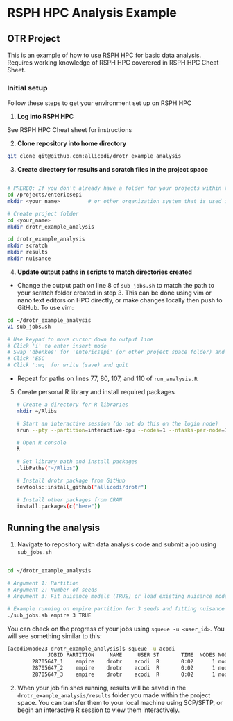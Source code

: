# RSPH HPC Analysis Example
## OTR Project

This is an example of how to use RSPH HPC for basic data analysis. Requires working knowledge of RSPH HPC coverered in RSPH HPC Cheat Sheet. 

### Initial setup

Follow these steps to get your environment set up on RSPH HPC

1. **Log into RSPH HPC**

See RSPH HPC Cheat sheet for instructions

2. **Clone repository into home directory**

```bash
git clone git@github.com:allicodi/drotr_example_analysis
```

3. **Create directory for results and scratch files in the project space**

```bash

# PREREQ: If you don't already have a folder for your projects within the project space, create this first
cd /projects/entericsepi
mkdir <your_name>         # or other organization system that is used in the project space

# Create project folder
cd <your_name>
mkdir drotr_example_analysis

cd drotr_example_analysis
mkdir scratch
mkdir results
mkdir nuisance

```

4. **Update output paths in scripts to match directories created**

- Change the output path on line 8 of `sub_jobs.sh` to match the path to your scratch folder created in step 3. This can be done using vim or nano text editors on HPC directly, or make changes locally then push to GitHub. To use vim:

 ```bash
cd ~/drotr_example_analysis
vi sub_jobs.sh

# Use keypad to move cursor down to output line
# Click 'i' to enter insert mode
# Swap 'dbenkes' for 'entericsepi' (or other project space folder) and 'allison' for 'your_name'
# Click 'ESC'
# Click ':wq' for write (save) and quit

```

- Repeat for paths on lines 77, 80, 107, and 110 of `run_analysis.R`

5. Create personal R library and install required packages

```bash
   # Create a directory for R libraries
   mkdir ~/Rlibs

   # Start an interactive session (do not do this on the login node)
   srun --pty --partition=interactive-cpu --nodes=1 --ntasks-per-node=1 --mem-per-cpu=8G --time=02:00:00 bash

   # Open R console
   R

   # Set library path and install packages
   .libPaths("~/Rlibs")

   # Install drotr package from GitHub
   devtools::install_github("allicodi/drotr")

   # Install other packages from CRAN
   install.packages(c("here"))

   ```

## Running the analysis

1. Navigate to repository with data analysis code and submit a job using `sub_jobs.sh`

```bash

cd ~/drotr_example_analysis

# Argument 1: Partition 
# Argument 2: Number of seeds
# Argument 3: Fit nuisance models (TRUE) or load existing nuisance models (FALSE)

# Example running on empire partition for 3 seeds and fitting nuisance models
./sub_jobs.sh empire 3 TRUE

```

You can check on the progress of your jobs using `squeue -u <user_id>`. You will see something similar to this:

```bash
[acodi@node23 drotr_example_analysis]$ squeue -u acodi
             JOBID PARTITION     NAME     USER ST       TIME  NODES NODELIST(REASON)
        28705647_1    empire    drotr    acodi  R       0:02      1 node52
        28705647_2    empire    drotr    acodi  R       0:02      1 node52
        28705647_3    empire    drotr    acodi  R       0:02      1 node52
```

2. When your job finishes running, results will be saved in the `drotr_example_analysis/results` folder you made within the project space. You can transfer them to your local machine using SCP/SFTP, or begin an interactive R session to view them interactively.
